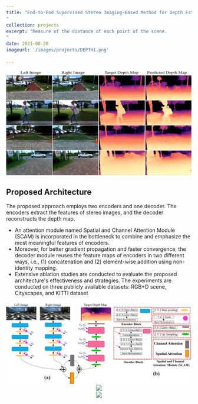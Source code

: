 ```yaml
---
title: "End-to-End Supervised Stereo Imaging-Based Method for Depth Estimation
"
collection: projects
excerpt: "Measure of the distance of each point of the scene.
"
date: 2021-08-30
imageurl: '/images/projects/DEPTH1.png'

---
```


<center><img src="/images/projects/DEPTH1.png"></center>

## Proposed Architecture

The proposed approach employs two encoders and one decoder. The encoders extract the features of stereo images, and the decoder reconstructs the depth map.
- An attention module named Spatial and Channel Attention Module (SCAM) is incorporated in the bottleneck to combine and emphasize the most meaningful features of encoders.
- Moreover, for better gradient propagation and faster convergence, the decoder module reuses the feature maps of encoders in two different ways, i.e., (1) concatenation and (2) element-wise addition using non-identity mapping.
- Extensive ablation studies are conducted to evaluate the proposed architecture's effectiveness and strategies. The experiments are conducted on three publicly available datasets: RGB+D scene, Cityscapes, and KITTI dataset

<center><img src="/images/projects/arch.png"></center>
<center><img src="/images/projects/R1.png"></center>
<center><img src="/images/projects/R2.png"></center>




